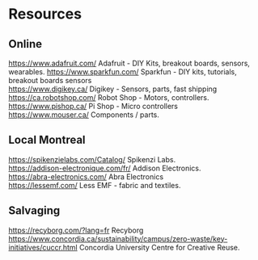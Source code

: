 # Resources

## Online
https://www.adafruit.com/ Adafruit - DIY Kits, breakout boards, sensors, wearables. 
https://www.sparkfun.com/ Sparkfun -  DIY kits, tutorials, breakout boards sensors   
https://www.digikey.ca/ Digikey - Sensors, parts, fast shipping   
https://ca.robotshop.com/ Robot Shop - Motors, controllers.  
https://www.pishop.ca/ Pi Shop - Micro controllers    
https://www.mouser.ca/ Components / parts.  

## Local Montreal
https://spikenzielabs.com/Catalog/ Spikenzi Labs.  
https://addison-electronique.com/fr/ Addison Electronics.   
https://abra-electronics.com/ Abra Electronics    
https://lessemf.com/ Less EMF - fabric and textiles.   

## Salvaging 
https://recyborg.com/?lang=fr Recyborg    
https://www.concordia.ca/sustainability/campus/zero-waste/key-initiatives/cuccr.html Concordia University Centre for Creative Reuse.  